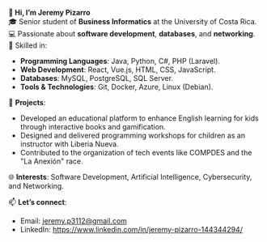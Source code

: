**👋 Hi, I’m Jeremy Pizarro**  
🎓 Senior student of **Business Informatics** at the University of Costa Rica.  
💻 Passionate about **software development**, **databases**, and **networking**.  
🚀 Skilled in:  
- **Programming Languages**: Java, Python, C#, PHP (Laravel).  
- **Web Development**: React, Vue.js, HTML, CSS, JavaScript.  
- **Databases**: MySQL, PostgreSQL, SQL Server.  
- **Tools & Technologies**: Git, Docker, Azure, Linux (Debian).  

🔧 **Projects**:  
- Developed an educational platform to enhance English learning for kids through interactive books and gamification.  
- Designed and delivered programming workshops for children as an instructor with Liberia Nueva.  
- Contributed to the organization of tech events like COMPDES and the "La Anexión" race.  

🌐 **Interests**: Software Development, Artificial Intelligence, Cybersecurity, and Networking.  

📫 **Let’s connect**:  
- Email: jeremy.p3112@gmail.com  
- LinkedIn: https://www.linkedin.com/in/jeremy-pizarro-144344294/ 
